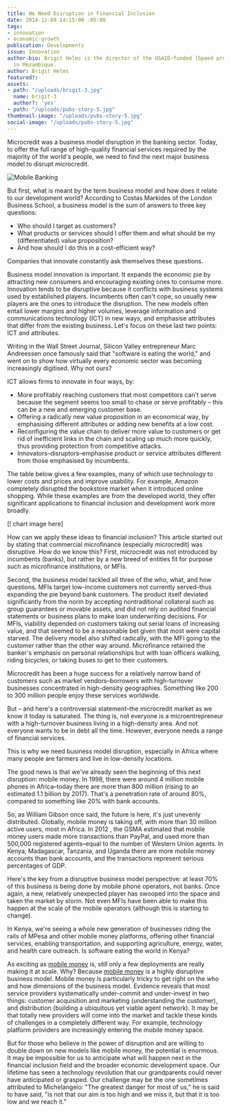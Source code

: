 ```yaml
---
title: We Need Disruption in Financial Inclusion
date: 2014-12-08 14:15:00 -05:00
tags:
- innovation
- economic-growth
publication: Developments
issue: Innovation
author-bio: Brigit Helms is the director of the USAID-funded [Speed project](http://dai.com/our-work/projects/mozambique—support-program-economic-and-enterprise-development-speed)
  in Mozambique.
author: Brigit Helms
featured?: 
assets:
- path: "/uploads/brigit-3.jpg"
  name: brigit-3
  author?: 'yes'
- path: "/uploads/pubs-story-5.jpg"
thumbnail-image: "/uploads/pubs-story-5.jpg"
social-image: "/uploads/pubs-story-5.jpg"
---
```


Microcredit was a business model disruption in the banking sector. Today, to offer the full range of high-quality financial services required by the majority of the world's people, we need to find the next major business model to disrupt microcredit.


![Mobile Banking](/uploads/pubs-story-5.jpg "Photo credit: flickr.com/photos/kiwanja") 

But first, what is meant by the term business model and how does it relate to our development world? According to Costas Markides of the London Business School, a business model is the sum of answers to three key questions:

<ul>
  <li>Who should I target as customers?</li>
  <li>What products or services should I offer them and what should be my (differentiated) value proposition?</li>
  <li>And how should I do this in a cost-efficient way?</li>
</ul>

Companies that innovate constantly ask themselves these questions.

Business model innovation is important. It expands the economic pie by attracting new consumers and encouraging existing ones to consume more. Innovation tends to be disruptive because it conflicts with business systems used by established players. Incumbents often can't cope, so usually new players are the ones to introduce the disruption. The new models often entail lower margins and higher volumes, leverage information and communications technology (ICT) in new ways, and emphasise attributes that differ from the existing business. Let's focus on these last two points: ICT and attributes.

Writing in the Wall Street Journal, Silicon Valley entrepreneur Marc Andreessen once famously said that "software is eating the world," and went on to show how virtually every economic sector was becoming increasingly digitised. Why not ours?

ICT allows firms to innovate in four ways, by:

<ul>
  <li>More profitably reaching customers that most competitors can't serve because the segment seems too small to chase or serve profitably – this can be a new and emerging customer base.
  </li>
  <li>Offering a radically new value proposition in an economical way, by emphasising different attributes or adding new benefits at a low cost.
  </li>
  <li>Reconfiguring the value chain to deliver more value to customers or get rid of inefficient links in the chain and scaling up much more quickly, thus providing protection from competitive attacks.
  </li>
  <li>Innovators–disruptors–emphasise product or service attributes different from those emphasised by incumbents. 
  </li>
</ul>

The table below gives a few examples, many of which use technology to lower costs and prices and improve usability. For example, Amazon completely disrupted the bookstore market when it introduced online shopping. While these examples are from the developed world, they offer significant applications to financial inclusion and development work more broadly.

[! chart image here]

How can we apply these ideas to financial inclusion? This article started out by stating that commercial microfinance (especially microcredit) was disruptive. How do we know this? First, microcredit was not introduced by incumbents (banks), but rather by a new breed of entities fit for purpose such as microfinance institutions, or MFIs.

Second, the business model tackled all three of the who, what, and how questions. MFIs target low-income customers not currently served–thus expanding the pie beyond bank customers. The product itself deviated significantly from the norm by accepting nontraditional collateral such as group guarantees or movable assets, and did not rely on audited financial statements or business plans to make loan underwriting decisions. For MFIs, viability depended on customers taking out serial loans of increasing value, and that seemed to be a reasonable bet given that most were capital starved. The delivery model also shifted radically, with the MFI going to the customer rather than the other way around. Microfinance retained the banker's emphasis on personal relationships but with loan officers walking, riding bicycles, or taking buses to get to their customers.

Microcredit has been a huge success for a relatively narrow band of customers such as market vendors–borrowers with high-turnover businesses concentrated in high-density geographies. Something like 200 to 300 million people enjoy these services worldwide.

But – and here's a controversial statement–the microcredit market as we know it today is saturated. The thing is, not everyone is a microentrepreneur with a high-turnover business living in a high-density area. And not everyone wants to be in debt all the time. However, everyone needs a range of financial services.

This is why we need business model disruption, especially in Africa where many people are farmers and live in low-density locations.

The good news is that we've already seen the beginning of this next disruption: mobile money. In 1998, there were around 4 million mobile phones in Africa–today there are more than 800 million (rising to an estimated 1.1 billion by 2017). That's a penetration rate of around 80%, compared to something like 20% with bank accounts.

So, as William Gibson once said, the future is here, it's just unevenly distributed. Globally, mobile money is taking off, with more than 30 million active users, most in Africa. In 2012 , the GSMA estimated that mobile money users made more transactions than PayPal, and used more than 500,000 registered agents–equal to the number of Western Union agents. In Kenya, Madagascar, Tanzania, and Uganda there are more mobile money accounts than bank accounts, and the transactions represent serious percentages of GDP.

Here's the key from a disruptive business model perspective: at least 70% of this business is being done by mobile phone operators, not banks. Once again, a new, relatively unexpected player has swooped into the space and taken the market by storm. Not even MFIs have been able to make this happen at the scale of the mobile operators (although this is starting to change).

In Kenya, we're seeing a whole new generation of businesses riding the rails of MPesa and other mobile money platforms, offering other financial services, enabling transportation, and supporting agriculture, energy, water, and health care outreach. Is software eating the world in Kenya?

As exciting as <a href="http://www.google.com/url?q=http%3A%2F%2Fbit.ly%2F1nd1MYW&sa=D&sntz=1&usg=AFQjCNFz_wBX3s28-7ZhRe_YHlIm2pK64A">mobile money</a> is, still only a few deployments are really making it at scale. Why? Because <a href="http://bit.ly/1nd1MYW">mobile money</a> is a highly disruptive business model. Mobile money is particularly tricky to get right on the who and how dimensions of the business model. Evidence reveals that most service providers systematically under-commit and under-invest in two things: customer acquisition and marketing (understanding the customer), and distribution (building a ubiquitous yet viable agent network). It may be that totally new providers will come into the market and tackle these kinds of challenges in a completely different way. For example, technology platform providers are increasingly entering the mobile money space.

But for those who believe in the power of disruption and are willing to double down on new models like mobile money, the potential is enormous. It may be impossible for us to anticipate what will happen next in the financial inclusion field and the broader economic development space. Our lifetime has seen a technology revolution that our grandparents could never have anticipated or grasped. Our challenge may be the one sometimes attributed to Michelangelo: "The greatest danger for most of us," he is said to have said, "is not that our aim is too high and we miss it, but that it is too low and we reach it."
